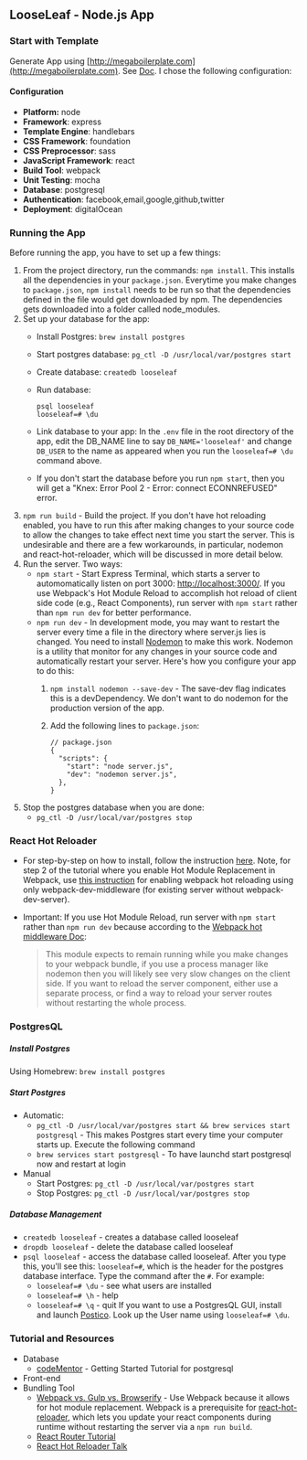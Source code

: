 ## LooseLeaf - Node.js App

### Start with Template
Generate App using [http://megaboilerplate.com](http://megaboilerplate.com). See [Doc](https://github.com/sahat/megaboilerplate#getting-started). I chose the following configuration:
#### Configuration
- **Platform:** node
- **Framework**: express
- **Template Engine**: handlebars
- **CSS Framework**: foundation
- **CSS Preprocessor**: sass
- **JavaScript Framework**: react
- **Build Tool**: webpack
- **Unit Testing**: mocha
- **Database**: postgresql
- **Authentication**: facebook,email,google,github,twitter
- **Deployment**: digitalOcean

### Running the App

Before running the app, you have to set up a few things:

1. From the project directory, run the commands: `npm install`. This installs all the dependencies in your `package.json`. Everytime you make changes to `package.json`, `npm install` needs to be run so that the dependencies defined in the file would get downloaded by npm. The dependencies gets downloaded into a folder called node_modules.
2. Set up your database for the app:
	* Install Postgres:  `brew install postgres`
	* Start postgres database: 
	 	`pg_ctl -D /usr/local/var/postgres start`
	* Create database: `createdb looseleaf`
	* Run database:
	
		```
		psql looseleaf
		looseleaf=# \du
		``` 
	* Link database to your app: In the `.env` file in the root directory of the app, edit the DB_NAME line to say `DB_NAME='looseleaf'` and change `DB_USER` to the name as appeared when you run the `looseleaf=# \du` command above.
	* If you don't start the database before you run `npm start`, then you will get a "Knex: Error Pool 2 - Error: connect ECONNREFUSED" error. 
3. `npm run build` - Build the project. If you don't have hot reloading enabled, you have to run this after making changes to your source code to allow the changes to take effect next time you start the server. This is undesirable and there are a few workarounds, in particular, nodemon and react-hot-reloader, which will be discussed in more detail below.
4. Run the server. Two ways:
	*  `npm start` - Start Express Terminal, which starts a server to automomatically listen on port 3000: [http://localhost:3000/](http://localhost:3000/). If you use Webpack's Hot Module Reload to accomplish hot reload of client side code (e.g., React Components), run server with `npm start` rather than `npm run dev` for better performance.
	* `npm run dev` - In development mode, you may want to restart the server every time a file in the directory where server.js lies is changed. You need to install [Nodemon](https://www.npmjs.com/package/nodemon) to make this work. Nodemon is a utility that monitor for any changes in your source code and automatically restart your server. Here's how you configure your app to do this:
		1. `npm install nodemon --save-dev` - The save-dev flag indicates this is a devDependency. We don't want to do nodemon for the production version of the app.
		2. Add the following lines to `package.json`:
		
			```
			// package.json
			{
			  "scripts": {
			    "start": "node server.js",
			    "dev": "nodemon server.js",
	    	  },
	    	}
			```
5. Stop the postgres database when you are done:
	* `pg_ctl -D /usr/local/var/postgres stop` 

### React Hot Reloader
* For step-by-step on how to install, follow the instruction [here](https://github.com/glenjamin/webpack-hot-middleware). Note, for step 2 of the tutorial where you enable Hot Module Replacement in Webpack, use [this instruction](https://github.com/glenjamin/webpack-hot-middleware) for enabling webpack hot reloading using only webpack-dev-middleware (for existing server without webpack-dev-server).
* Important: If you use Hot Module Reload, run server with `npm start` rather than `npm run dev` because according to the [Webpack hot middleware Doc](https://github.com/glenjamin/webpack-hot-middleware):

	> This module expects to remain running while you make changes to your webpack bundle, if you use a process manager like nodemon then you will likely see very slow changes on the client side. If you want to reload the server component, either use a separate process, or find a way to reload your server routes without restarting the whole process.

### PostgresQL

##### Install Postgres
Using Homebrew:  `brew install postgres`
##### Start Postgres
* Automatic:
	* `pg_ctl -D /usr/local/var/postgres start && brew services start postgresql` - This makes Postgres start every time your computer starts up. Execute the following command
	* `brew services start postgresql` - To have launchd start postgresql now and restart at login
* Manual
	* Start Postgres: `pg_ctl -D /usr/local/var/postgres start`
	* Stop Postgres: `pg_ctl -D /usr/local/var/postgres stop`

##### Database Management
* `createdb looseleaf` - creates a database called looseleaf
* `dropdb looseleaf` - delete the database called looseleaf
* `psql looseleaf` - access the database called looseleaf. After you type this, you'll see this: `looseleaf=#`, which is the header for the postgres database interface. Type the command after the `#`. For example:
	* `looseleaf=# \du` - see what users are installed
	* `looseleaf=# \h` - help
	* `looseleaf=# \q` - quit
If you want to use a PostgresQL GUI, install and launch [Postico](https://eggerapps.at/postico/). Look up the User name using `looseleaf=# \du`.

### Tutorial and Resources
* Database
	* [codeMentor](https://www.codementor.io/devops/tutorial/getting-started-postgresql-server-mac-osx) - Getting Started Tutorial for postgresql
* Front-end
* Bundling Tool
	* [Webpack vs. Gulp vs. Browserify](https://www.youtube.com/watch?v=xsSnOQynTHs) - Use Webpack because it allows for hot module replacement. Webpack is a prerequisite for [react-hot-reloader](https://github.com/gaearon/react-hot-loader), which lets you update your react components during runtime without restarting the server via a `npm run build`.
	* [React Router Tutorial](https://reacttraining.com/react-router/web/example/route-config)
	* [React Hot Reloader Talk](https://www.youtube.com/watch?v=xsSnOQynTHs)
